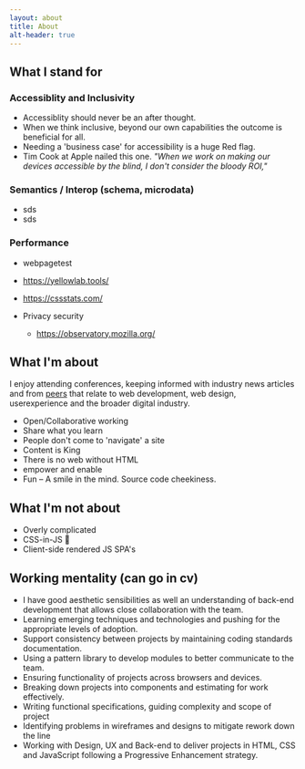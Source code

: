 ```yaml
---
layout: about
title: About
alt-header: true
---
```

## What I stand for

<!-- * https://keirwhitaker.com/about/
* https://benward.uk/about
* https://jina.design/about/ -->

### Accessiblity and Inclusivity

* Accessiblity should never be an after thought.
* When we think inclusive, beyond our own capabilities the outcome is beneficial for all.
* Needing a 'business case' for accessibility is a huge Red flag.
* Tim Cook at Apple nailed this one. _"When we work on making our devices accessible by the blind, I don't consider the bloody ROI,"_

### Semantics / Interop (schema, microdata)

* sds
* sds

### Performance

* webpagetest
* https://yellowlab.tools/
* https://cssstats.com/

* Privacy security
  * https://observatory.mozilla.org/

## What I'm about

I enjoy attending conferences, keeping informed with industry news articles and from [peers][1] that relate to web development, web design, userexperience and the broader digital industry.


* Open/Collaborative working
* Share what you learn
* People don't come to 'navigate' a site
* Content is King
* There is no web without HTML
* empower and enable
* Fun – A smile in the mind. Source code cheekiness.

## What I'm not about

* Overly complicated
* CSS-in-JS 🤢
* Client-side rendered JS SPA's 

## Working mentality (can go in cv)

* I have good aesthetic sensibilities as well an understanding of back-end development that allows close collaboration with the team.
* Learning emerging techniques and technologies and pushing for the appropriate levels of adoption.
* Support consistency between projects by maintaining coding standards documentation.
* Using a pattern library to develop modules to better communicate to the team.
* Ensuring functionality of projects across browsers and devices.
* Breaking down projects into components and estimating for work effectively.
* Writing functional specifications, guiding complexity and scope of project
* Identifying problems in wireframes and designs to mitigate rework down the line
* Working with Design, UX and Back-end to deliver projects in HTML, CSS and JavaScript following a Progressive Enhancement strategy.

[1]: /colophon/#peers